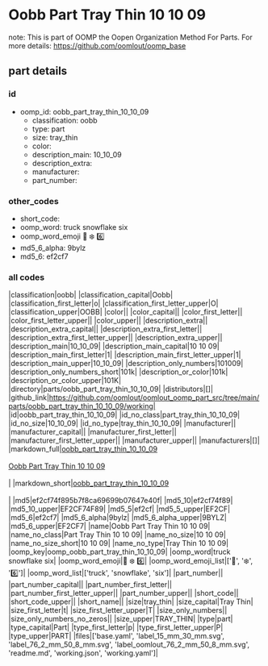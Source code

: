 # Oobb Part Tray Thin 10 10 09  

note: This is part of OOMP the Oopen Organization Method For Parts. For more details: https://github.com/oomlout/oomp_base

##  part details





### id
* oomp_id: oobb_part_tray_thin_10_10_09
  * classification: oobb
  * type: part
  * size: tray_thin
  * color: 
  * description_main: 10_10_09
  * description_extra: 
  * manufacturer: 
  * part_number: 

### other_codes
* short_code: 
* oomp_word: truck snowflake six
* oomp_word_emoji :truck: :snowflake: :six:
* md5_6_alpha: 9bylz
* md5_6: ef2cf7

### all codes 
|classification|oobb|
|classification_capital|Oobb|
|classification_first_letter|o|
|classification_first_letter_upper|O|
|classification_upper|OOBB|
|color||
|color_capital||
|color_first_letter||
|color_first_letter_upper||
|color_upper||
|description_extra||
|description_extra_capital||
|description_extra_first_letter||
|description_extra_first_letter_upper||
|description_extra_upper||
|description_main|10_10_09|
|description_main_capital|10 10 09|
|description_main_first_letter|1|
|description_main_first_letter_upper|1|
|description_main_upper|10_10_09|
|description_only_numbers|101009|
|description_only_numbers_short|101k|
|description_or_color|101k|
|description_or_color_upper|101K|
|directory|parts/oobb_part_tray_thin_10_10_09|
|distributors|[]|
|github_link|https://github.com/oomlout/oomlout_oomp_part_src/tree/main/parts/oobb_part_tray_thin_10_10_09/working|
|id|oobb_part_tray_thin_10_10_09|
|id_no_class|part_tray_thin_10_10_09|
|id_no_size|10_10_09|
|id_no_type|tray_thin_10_10_09|
|manufacturer||
|manufacturer_capital||
|manufacturer_first_letter||
|manufacturer_first_letter_upper||
|manufacturer_upper||
|manufacturers|[]|
|markdown_full|[oobb_part_tray_thin_10_10_09](https://github.com/oomlout/oomlout_oomp_part_src/tree/main/parts/oobb_part_tray_thin_10_10_09/working)<br>[](https://github.com/oomlout/oomlout_oomp_part_src/tree/main/parts/oobb_part_tray_thin_10_10_09/working)<br>[Oobb Part Tray Thin 10 10 09](https://github.com/oomlout/oomlout_oomp_part_src/tree/main/parts/oobb_part_tray_thin_10_10_09/working)<br><br>|
|markdown_short|[oobb_part_tray_thin_10_10_09](https://github.com/oomlout/oomlout_oomp_part_src/tree/main/parts/oobb_part_tray_thin_10_10_09/working)<br><br>|
|md5|ef2cf74f895b7f8ca69699b07647e40f|
|md5_10|ef2cf74f89|
|md5_10_upper|EF2CF74F89|
|md5_5|ef2cf|
|md5_5_upper|EF2CF|
|md5_6|ef2cf7|
|md5_6_alpha|9bylz|
|md5_6_alpha_upper|9BYLZ|
|md5_6_upper|EF2CF7|
|name|Oobb Part Tray Thin 10 10 09|
|name_no_class|Part Tray Thin 10 10 09|
|name_no_size|10 10 09|
|name_no_size_short|10 10 09|
|name_no_type|Tray Thin 10 10 09|
|oomp_key|oomp_oobb_part_tray_thin_10_10_09|
|oomp_word|truck snowflake six|
|oomp_word_emoji|:truck: :snowflake: :six:|
|oomp_word_emoji_list|[':truck:', ':snowflake:', ':six:']|
|oomp_word_list|['truck', 'snowflake', 'six']|
|part_number||
|part_number_capital||
|part_number_first_letter||
|part_number_first_letter_upper||
|part_number_upper||
|short_code||
|short_code_upper||
|short_name||
|size|tray_thin|
|size_capital|Tray Thin|
|size_first_letter|t|
|size_first_letter_upper|T|
|size_only_numbers||
|size_only_numbers_no_zeros||
|size_upper|TRAY_THIN|
|type|part|
|type_capital|Part|
|type_first_letter|p|
|type_first_letter_upper|P|
|type_upper|PART|
|files|['base.yaml', 'label_15_mm_30_mm.svg', 'label_76_2_mm_50_8_mm.svg', 'label_oomlout_76_2_mm_50_8_mm.svg', 'readme.md', 'working.json', 'working.yaml']|
